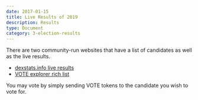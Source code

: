 ```yaml
---
date: 2017-01-15
title: Live Results of 2019
description: Results
type: Document
category: 3-election-results
---
```


There are two community-run websites that have a list of candidates as well as the live results.

* [dexstats.info live results](https://dexstats.info/votelist.php)
* [VOTE explorer rich list](https://vote2.kmdexplorer.io/richlist)

You may vote by simply sending VOTE tokens to the candidate you wish to vote for.
